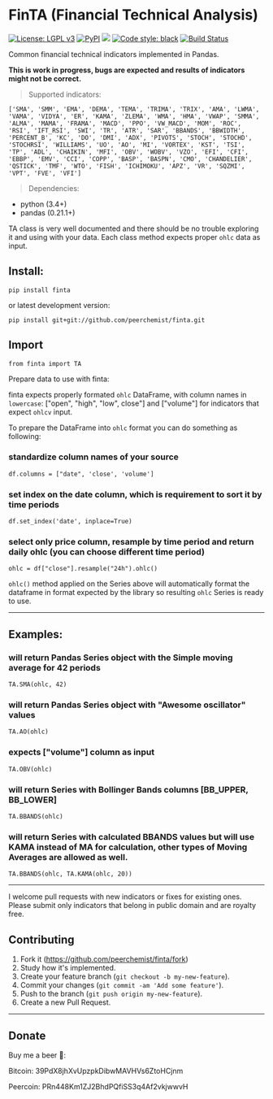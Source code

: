 # FinTA (Financial Technical Analysis)

[![License: LGPL v3](https://img.shields.io/badge/License-LGPL%20v3-blue.svg)](https://www.gnu.org/licenses/lgpl-3.0)
[![PyPI](https://img.shields.io/pypi/v/finta.svg?style=flat-square)](https://pypi.python.org/pypi/finta/)
[![](https://img.shields.io/badge/python-3.4+-blue.svg)](https://www.python.org/download/releases/3.4.0/)
[![Code style: black](https://img.shields.io/badge/code%20style-black-000000.svg)](https://github.com/ambv/black)
[![Build Status](https://travis-ci.org/peerchemist/finta.svg?branch=master)](https://travis-ci.org/peerchemist/finta)

Common financial technical indicators implemented in Pandas.

**This is work in progress, bugs are expected and results of indicators
might not be correct.**

> Supported indicators:

```
['SMA', 'SMM', 'EMA', 'DEMA', 'TEMA', 'TRIMA', 'TRIX', 'AMA', 'LWMA', 'VAMA', 'VIDYA', 'ER', 'KAMA', 'ZLEMA', 'WMA', 'HMA', 'VWAP', 'SMMA', 'ALMA', 'MAMA', 'FRAMA', 'MACD', 'PPO', 'VW_MACD', 'MOM', 'ROC', 'RSI', 'IFT_RSI', 'SWI', 'TR', 'ATR', 'SAR', 'BBANDS', 'BBWIDTH', 'PERCENT_B', 'KC', 'DO', 'DMI', 'ADX', 'PIVOTS', 'STOCH', 'STOCHD', 'STOCHRSI', 'WILLIAMS', 'UO', 'AO', 'MI', 'VORTEX', 'KST', 'TSI', 'TP', 'ADL', 'CHAIKIN', 'MFI', 'OBV', 'WOBV', 'VZO', 'EFI', 'CFI', 'EBBP', 'EMV', 'CCI', 'COPP', 'BASP', 'BASPN', 'CMO', 'CHANDELIER', 'QSTICK', 'TMF', 'WTO', 'FISH', 'ICHIMOKU', 'APZ', 'VR', 'SQZMI', 'VPT', 'FVE', 'VFI']
```

> Dependencies:

-   python (3.4+)
-   pandas (0.21.1+)

TA class is very well documented and there should be no trouble
exploring it and using with your data. Each class method expects proper
`ohlc` data as input.

## Install:

`pip install finta`

or latest development version:

`pip install git+git://github.com/peerchemist/finta.git`

## Import

`from finta import TA`

Prepare data to use with finta:

finta expects properly formated `ohlc` DataFrame, with column names in `lowercase`:
["open", "high", "low", close"] and ["volume"] for indicators that expect `ohlcv` input.

To prepare the DataFrame into `ohlc` format you can do something as following:

### standardize column names of your source
`df.columns = ["date", 'close', 'volume']`

### set index on the date column, which is requirement to sort it by time periods
`df.set_index('date', inplace=True)`

### select only price column, resample by time period and return daily ohlc (you can choose different time period)
`ohlc = df["close"].resample("24h").ohlc()`


`ohlc()` method applied on the Series above will automatically format the dataframe in format expected by the library so resulting `ohlc` Series is ready to use.
____________________________________________________________________________

## Examples:

### will return Pandas Series object with the Simple moving average for 42 periods
`TA.SMA(ohlc, 42)`

### will return Pandas Series object with "Awesome oscillator" values
`TA.AO(ohlc)`

### expects ["volume"] column as input
`TA.OBV(ohlc)`

### will return Series with Bollinger Bands columns [BB_UPPER, BB_LOWER]
`TA.BBANDS(ohlc)`

### will return Series with calculated BBANDS values but will use KAMA instead of MA for calculation, other types of Moving Averages are allowed as well.
`TA.BBANDS(ohlc, TA.KAMA(ohlc, 20))`

------------------------------------------------------------------------

I welcome pull requests with new indicators or fixes for existing ones.
Please submit only indicators that belong in public domain and are
royalty free.

## Contributing

1. Fork it (https://github.com/peerchemist/finta/fork)
2. Study how it's implemented.
3. Create your feature branch (`git checkout -b my-new-feature`).
4. Commit your changes (`git commit -am 'Add some feature'`).
5. Push to the branch (`git push origin my-new-feature`).
6. Create a new Pull Request.

------------------------------------------------------------------------

## Donate

Buy me a beer 🍺:

Bitcoin: 39PdX8jhXvUpzpkDibwMAVHVs6ZtoHCjnm

Peercoin: PRn448Km1ZJ2BhdPQfiSS3q4Af2vkjwwvH
